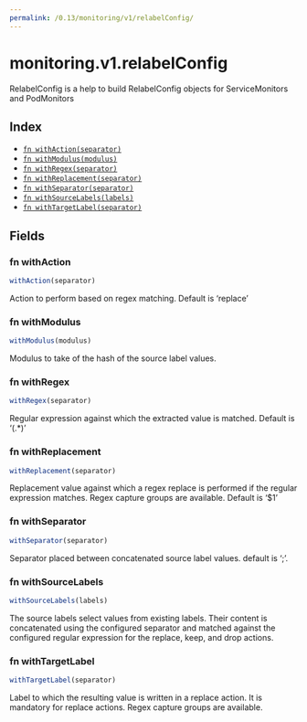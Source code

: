 ```yaml
---
permalink: /0.13/monitoring/v1/relabelConfig/
---
```


# monitoring.v1.relabelConfig

RelabelConfig is a help to build RelabelConfig objects for ServiceMonitors and PodMonitors

## Index

* [`fn withAction(separator)`](#fn-withaction)
* [`fn withModulus(modulus)`](#fn-withmodulus)
* [`fn withRegex(separator)`](#fn-withregex)
* [`fn withReplacement(separator)`](#fn-withreplacement)
* [`fn withSeparator(separator)`](#fn-withseparator)
* [`fn withSourceLabels(labels)`](#fn-withsourcelabels)
* [`fn withTargetLabel(separator)`](#fn-withtargetlabel)

## Fields

### fn withAction

```ts
withAction(separator)
```

Action to perform based on regex matching. Default is ‘replace’

### fn withModulus

```ts
withModulus(modulus)
```

Modulus to take of the hash of the source label values.

### fn withRegex

```ts
withRegex(separator)
```

Regular expression against which the extracted value is matched. Default is ‘(.*)’

### fn withReplacement

```ts
withReplacement(separator)
```

Replacement value against which a regex replace is performed if the regular expression matches. Regex capture groups are available. Default is ‘$1’

### fn withSeparator

```ts
withSeparator(separator)
```

Separator placed between concatenated source label values. default is ‘;’.

### fn withSourceLabels

```ts
withSourceLabels(labels)
```

The source labels select values from existing labels. Their content is concatenated using the configured separator and matched against the configured regular expression for the replace, keep, and drop actions.

### fn withTargetLabel

```ts
withTargetLabel(separator)
```

Label to which the resulting value is written in a replace action. It is mandatory for replace actions. Regex capture groups are available.